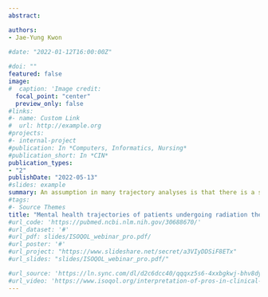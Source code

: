 ```yaml
---
abstract: 

authors: 
- Jae-Yung Kwon
  
#date: "2022-01-12T16:00:00Z"

#doi: ""
featured: false
image:
#  caption: 'Image credit: 
  focal_point: "center"
  preview_only: false
#links:
#- name: Custom Link
#  url: http://example.org
#projects:
#- internal-project
#publication: In *Computers, Informatics, Nursing*
#publication_short: In *CIN*
publication_types:
- "2"
publishDate: "2022-05-13"
#slides: example
summary: An assumption in many trajectory analyses is that there is a single population following a single average trajectory. However, symptom trajectories are not expected to be homogeneous in diverse populations. This presentation will describe the process undertaken for using latent class growth mixture models and how they can be used as valuable tools to classify unobserved trajectories of patients' health outcomes. [Register for Zoom presentation on June 6 Mon 3:30-5pm PST](https://uvic.zoom.us/meeting/register/tZEsd-6qrDIpE9VSF1W3fEe5t1_ocZZJb_dC)
#tags:
#- Source Themes
title: "Mental health trajectories of patients undergoing radiation therapy: An expository analysis"
#url_code: 'https://pubmed.ncbi.nlm.nih.gov/30688670/'
#url_dataset: '#'
#url_pdf: slides/ISOQOL_webinar_pro.pdf/
#url_poster: '#'
#url_project: "https://www.slideshare.net/secret/a3VIyDDSiF8ETx"
#url_slides: "slides/ISOQOL_webinar_pro.pdf/"

#url_source: 'https://ln.sync.com/dl/d2c6dcc40/qqqxz5s6-4xxbgkwj-bhv8dyet-a8y3pvey'
#url_video: 'https://www.isoqol.org/interpretation-of-pros-in-clinical-practice-solutions-for-assessing-change-and-diverse-people/'
---
```

